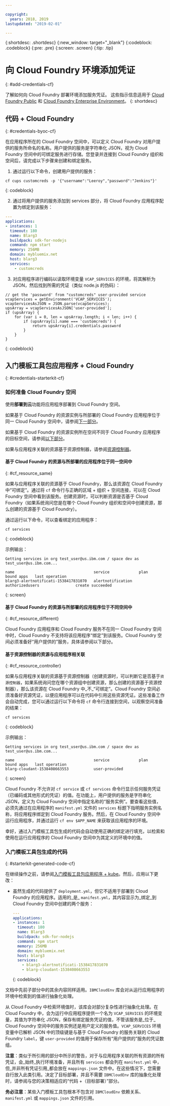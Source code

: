 ```yaml
---

copyright:
  years: 2018, 2019
lastupdated: "2019-02-01"

---
```


{:shortdesc: .shortdesc}
{:new_window: target="_blank"}
{:codeblock: .codeblock}
{:pre: .pre}
{:screen: .screen}
{:tip: .tip}

# 向 Cloud Foundry 环境添加凭证
{: #add-credentials-cf}

了解如何向 Cloud Foundry 部署环境添加服务凭证。
这些指示信息适用于 [Cloud Foundry Public](/docs/cloud-foundry-public/about-cf.html#about-cf) 和 [Cloud Foundry Enterprise Environment](/docs/cloud-foundry-public/cfee.html#cfee)。
{: shortdesc}

## 代码 + Cloud Foundry
{: #credentials-byoc-cf}

在应用程序所在的 Cloud Foundry 空间中，可以定义 Cloud Foundry 对用户提供的服务所命名的名称。用户提供的服务是字符串化 JSON，视为 Cloud Foundry 空间中的可绑定服务进行存储。您登录并连接到 Cloud Foundry 组织和空间后，请完成以下步骤来创建和绑定服务。

1. 通过运行以下命令，创建用户提供的服务：
  ```console
  cf cups customcreds -p '{"username":"Leeroy","password":"Jenkins"}'
  ```
  {: codeblock}

2. 通过将用户提供的服务添加到 services 部分，将 Cloud Foundry 应用程序配置为绑定到该服务：
  ```yaml
  ---
  applications:
  - instances: 1
    timeout: 180
    name: Blarg3
    buildpack: sdk-for-nodejs
    command: npm start
    memory: 256MB
    domain: mybluemix.net
    host: blarg3
    services:
      - customcreds
  ```

3. 对应用程序进行编码以读取环境变量 `VCAP_SERVICES` 的环境，将其解析为 JSON，然后找到所需的凭证（类似 node.js 的伪码）：
  ```
  // get the 'password' from "customcreds" user-provided service
  vcapServices = getEnvironment('VCAP_SERVICES');
  vcapServicesAsJSON = JSON.parse(vcapServices);
  upsArray = vcapServicesAsJSON['user-provided'];
  if (upsArray) {
      for (var i = 0, len = upsArray.length; i < len; i++) {
          if (upsArray[i].name === 'customcreds') {
              return upsArray[i].credentials.password
          }
      }
  }
  ```
{: codeblock}


## 入门模板工具包应用程序 + Cloud Foundry
{: #credentials-starterkit-cf}

### 如何准备 Cloud Foundry 空间

使用**部署到云**功能将应用程序部署到 Cloud Foundry 空间。

如果基于 Cloud Foundry 的资源实例与所部署的 Cloud Foundry 应用程序位于同一 Cloud Foundry 空间中，请参阅[下一部分](/docs/apps/creds_cf.html#cf_resource_same)。

如果基于 Cloud Foundry 的资源实例所在空间不同于 Cloud Foundry 应用程序的目标空间，请参阅[以下部分](/docs/apps/creds_cf.html#cf_resource_different)。

如果与应用程序关联的资源基于资源控制器，请参阅[资源控制器](/docs/apps/creds_cf.html#cf_resource_controller)。

#### 基于 Cloud Foundry 的资源与所部署的应用程序位于同一空间中
{: #cf_resource_same}

如果与应用程序关联的资源基于 Cloud Foundry，那么该资源在 Cloud Foundry 中“可绑定”。通过将 `cf` 命令行与正确的区域 + 组织 + 空间连接，可以在 Cloud Foundry 空间中看到该服务。创建资源时，可以判断资源是否基于 Cloud Foundry（如果系统询问您是在哪个 Cloud Foundry 组织和空间中创建资源，那么创建的资源基于 Cloud Foundry）。

通过运行以下命令，可以查看绑定的应用程序：
```console
cf services
  ```
{: codeblock}

示例输出：
```
Getting services in org test_user@us.ibm.com / space dev as test_user@us.ibm.com...

name                                   service             plan              bound apps   last operation
blarg3-alertnotificati-1538417831070   alertnotification   authorizedusers                create succeeded
```
{: screen}

#### 基于 Cloud Foundry 的资源与所部署的应用程序位于不同空间中
{: #cf_resource_different}

Cloud Foundry 应用程序和 Cloud Foundry 服务不在同一 Cloud Foundry 空间中时，Cloud Foundry 不支持将该应用程序“绑定”到该服务。Cloud Foundry 空间必须准备好“用户提供的”服务，具体请参阅以下部分。

#### 基于资源控制器的资源与应用程序相关联
{: #cf_resource_controller}

如果与应用程序关联的资源基于资源控制器（创建资源时，可以判断它是否基于`资源控制器`，如果系统询问您在哪个资源组中创建资源，那么创建的资源基于资源控制器），那么该资源在 Cloud Foundry 中_不_“可绑定”。Cloud Foundry 空间必须准备好资源凭证，以便应用程序可以在代码中引用这些资源凭证。这些准备工作会自动完成，您可以通过运行以下命令将 `cf` 命令行连接到空间，以观察空间准备的结果：
```console
cf services
  ```
{: codeblock}

示例输出：
```
Getting services in org test_user@us.ibm.com / space dev as test_user@us.ibm.com...

name                                   service             plan              bound apps   last operation
blarg-cloudant-1538408663553           user-provided
```
{: screen}

Cloud Foundry 不允许对 `cf service` 或 `cf services` 命令行显示任何服务凭证（已编码或其他形式的凭证）的值。在功能上，用户提供的服务是字符串化 JSON，定义为 Cloud Foundry 空间中指定名称的“服务实例”。要查看这些值，必须先通过在应用程序的 `manifest.yml` 文件的 `services` 标题下指明服务实例名称，将应用程序绑定到 Cloud Foundry 服务。然后，在 Cloud Foundry 空间中运行应用程序，并通过运行 `cf env $APP_NAME` 来获取该应用程序的环境。

幸好，通过入门模板工具包生成的代码会自动使用正确的绑定进行填充，以检索和使用在运行应用程序的 Cloud Foundry 空间中为其定义的环境中的值。

### 入门模板工具包生成的代码
{: #starterkit-generated-code-cf}

在继续操作之前，请参阅[入门模板工具包应用程序 + kube](/docs/apps/creds_kube.html#credentials-starterkit-kube-gencode)。然后，应用以下更改：

* 虽然生成的代码提供了 `deployment.yml`，但它不适用于部署到 Cloud Foundry 的应用程序。适用的_是_ `manifest.yml`，其内容显示为_绑定_到 Cloud Foundry 空间中创建的两个服务：
  ```yaml
  ---
  applications:
  - instances: 1
    timeout: 180
    name: Blarg3
    buildpack: sdk-for-nodejs
    command: npm start
    memory: 256MB
    domain: mybluemix.net
    host: blarg3
    services:
      - blarg3-alertnotificati-1538417831070
      - blarg-cloudant-1538408663553
  ```
  {: codeblock}

文档中先前子部分中的其余内容同样适用。`IBMCloudEnv` 库会对从运行应用程序的环境中检索到的值进行抽象化处理。

从 Cloud Foundry 中检索环境值时，该库会对部分复杂性进行抽象化处理。在 Cloud Foundry 中，会为运行中应用程序提供一个名为 `VCAP_SERVICES` 的环境变量，其值为字符串化 JSON，保存有绑定服务凭证的值，不管该服务是_位于_ Cloud Foundry 空间中的服务实例还是用户定义的服务值。`VCAP_SERVICES` 环境变量中已解析 JSON 中的顶级键是与基于 Cloud Foundry 的服务关联的 Cloud Foundry `label`，键 `user-provided` 的值用于保存所有“用户提供的”服务的凭证数组。

**注意**：类似于所引用的部分中所示的警告，对于与应用程序关联的所有资源的所有凭证，会_始终_执行环境准备，并且所有 `services` 都会列在 `manifest.yml` 中，但_并非所有凭证引用_都会放在 `mappings.json` 文件中。在这些情况下，您需要自行放入此类引用。决定了目标部署，并且不需要 `IBMCloudEnv` 库的抽象化处理时，请参阅与您的决策相适应的“代码 +（目标部署）”部分。

**务必注意**：某些入门模板工具包根本不包含对 `IBMCloudEnv` 依赖关系、`manifest.yml` 或 `mappings.json` 文件的引用。
